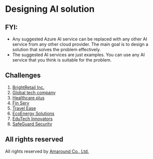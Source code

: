 
# Designing AI solution

## FYI: 
- Any suggested Azure AI service can be replaced with any other AI service from any other cloud provider. The main goal is to design a solution that solves the problem effectively.
- The suggested AI services are just examples. You can use any AI service that you think is suitable for the problem.

## Challenges

1. [BrightRetail Inc.](./challenges/1-BrightRetail.md)
2. [Global tech company](./challenges/2-global-tech.md)
3. [Healthcare plus](./challenges/3-healthcare-plus.md)
4. [Fin Serv](./challenges/4-fin-serv.md)
5. [Travel Ease](./challenges/5-travel-ease.md)
6. [EcoEnergy Solutions](./challenges/6-eco.md)
7. [EduTech Innovators](./challenges/7-edu-tech.md)
8. [SafeGuard Security](./challenges/8-security.md)

   
## All rights reserved

All rights reserved by [Amaround Co., Ltd.](https://www.nextflow.in.th/)